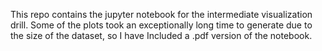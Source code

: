 This repo contains the jupyter notebook for the intermediate visualization drill. Some of the plots took an exceptionally long time to generate due to the size of the dataset, so I have Included a .pdf version of the notebook.
